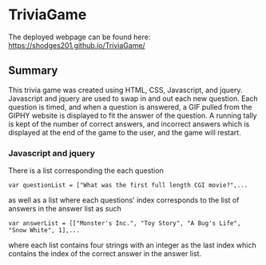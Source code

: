# TriviaGame

The deployed webpage can be found here: https://shodges201.github.io/TriviaGame/

## Summary

This trivia game was created using HTML, CSS, Javascript, and jquery. Javascript and jquery are used to swap in and out each new question. Each question is timed, and when a question is answered, a GIF pulled from the GIPHY website is displayed to fit the answer of the question. A running tally is kept of the number of correct answers, and incorrect answers which is displayed at the end of the game to the user, and the game will restart.

### Javascript and jquery

There is a list corresponding the each question

```var questionList = ["What was the first full length CGI movie?",... ```

as well as a list where each questions' index corresponds to the list of answers in the answer list as such

```var answerList = [["Monster's Inc.", "Toy Story", "A Bug's Life", "Snow White", 1],... ``` 

where each list contains four strings with an integer as the last index which contains the index of the correct answer in the answer list.
